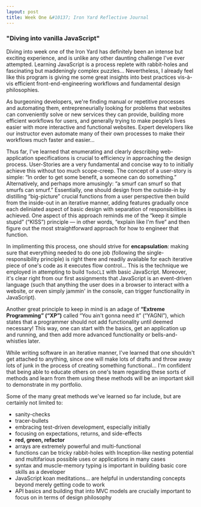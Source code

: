 ```yaml
---
layout: post
title: Week One &#10137; Iron Yard Reflective Journal
---
```


### "Diving into vanilla JavaScript"

Diving into week one of the Iron Yard has definitely been an intense but exciting experience, and is unlike any other daunting challenge I've ever attempted. Learning JavaScript is a process replete with rabbit-holes and fascinating but maddeningly complex puzzles... Nevertheless, I already feel like this program is giving me some great insights into best practices vis-à-vis efficient front-end-engineering workflows and fundamental design philosophies.

As burgeoning developers, we're finding manual or repetitive processes and automating them, entrepreneurially looking for problems that websites can conveniently solve or new services they can provide, building more efficient workflows for users, and generally trying to make people’s lives easier with more interactive and functional websites. Expert developers like our instructor even automate many of their own processes to make their workflows much faster and easier...

Thus far, I've learned that enumerating and clearly describing web-application specifications is crucial to efficiency in approaching the design process. User-Stories are a very fundamental and concise way to to initially achieve this without too much scope-creep. The concept of a user-story is simple: “In order to get some benefit, a someone can do something.” Alternatively, and perhaps more amusingly: “a smurf can smurf so that smurfs can smurf.” Essentially, one should design from the outside-in by distilling “big-picture” crucial functions from a user perspective then build from the inside-out in an iterative manner, adding features gradually once each deliniated aspect of basic design with separation of responsibilities is achieved. One aspect of this approach reminds me of the “keep it simple stupid” (“KISS”) principle — in other words, “explain like I'm five” and then figure out the most straightforward approach for how to engineer that function.

In implimenting this process, one should strive for **encapsulation**: making sure that everything needed to do one job (following the single-responsibility principle) is right there and readily available for each iterative piece of one's code as it executes flow control... This is the technique we employed in attempting to build `TodoCLI` with basic JavaScript. Moreover, it's clear right from our first assignments that JavaScript is an event-driven language (such that anything the user does in a browser to interact with a website, or even simply jammin' in the console, can trigger functionality in JavaScript).

Another great principle to keep in mind is an adage of **“Extreme Programming” (“XP”)** called “You ain't gonna need it” (“YAGNI”), which states that a programmer should not add functionality until deemed necessary! This way, one can start with the basics, get an application up and running, and then add more advanced functionality or bells-and-whistles later.

While writing software in an iterative manner, I've learned that one shouldn't get attached to anything, since one will make lots of drafts and throw away lots of junk in the process of creating something functional... I'm confident that being able to educate others on one's team regarding these sorts of methods and learn from them using these methods will be an important skill to demonstrate in my portfolio.

Some of the many great methods we've learned so far include, but are certainly not limited to:
* sanity-checks
* tracer-bullets
* embracing test-driven development, especially initially
* focusing on expectations, returns, and side-effects
* **red, green, refactor**
* arrays are extremely powerful and multi-functional
* functions can be tricky rabbit-holes with Inception-like nesting potential and multifarious possible uses or applications in many cases
* syntax and muscle-memory typing is important in building basic core skills as a developer
* JavaScript koan meditations... are helpful in understanding concepts beyond merely getting code to work
* API basics and building that into MVC models are crucially important to focus on in terms of design philosophy
